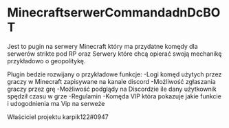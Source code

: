 # MinecraftserwerCommandadnDcBOT
Jest to pugin na serwery Minecraft który ma przydatne komędy dla serwerów strikte pod RP oraz Serwery które chcą opierać swoją mechanikę przykładowo o geopolitykę.

Plugin bedzie rozwijany o przykładowe funkcje: -Logi komęd użytych przez graczy w Minecraft zapisywane na kanale discord -Możliwość zgłaszania graczy przez grę -Możliwość podglądy na Discordzie ile dany użytkownik spędził czasu w grze -Regulamin -Komęda VIP która pokazuje jakie funkcie i udogodnienia ma Vip na serweże

Właściciel projektu karpik122#0947

